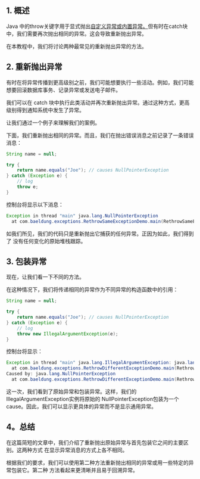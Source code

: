 ## 1. 概述

Java 中的throw关键字用于显式抛出[自定义异常或内置异常。](https://www.baeldung.com/java-exceptions)但有时在catch块中，我们需要再次抛出相同的异常。这会导致重新抛出异常。

在本教程中，我们将讨论两种最常见的重新抛出异常的方法。

## 2. 重新抛出异常

有时在将异常传播到更高级别之前，我们可能想要执行一些活动。例如，我们可能想要回滚数据库事务、记录异常或发送电子邮件。

我们可以在 catch 块中执行此类活动并再次重新抛出异常。通过这种方式，更高级别得到通知系统中发生了异常。

让我们通过一个例子来理解我们的案例。

下面，我们重新抛出相同的异常。而且，我们在抛出错误消息之前记录了一条错误消息：

```java
String name = null;

try {
    return name.equals("Joe"); // causes NullPointerException
} catch (Exception e) {
    // log
    throw e;
}
```

控制台将显示以下消息：

```java
Exception in thread "main" java.lang.NullPointerException
  at com.baeldung.exceptions.RethrowSameExceptionDemo.main(RethrowSameExceptionDemo.java:16)
```

如我们所见，我们的代码只是重新抛出它捕获的任何异常。正因为如此，我们得到了 没有任何变化的原始堆栈跟踪。

## 3. 包装异常

现在，让我们看一下不同的方法。

在这种情况下，我们将传递相同的异常作为不同异常的构造函数中的引用：

```java
String name = null;

try {
    return name.equals("Joe"); // causes NullPointerException
} catch (Exception e) {
    // log
    throw new IllegalArgumentException(e);
}
```

控制台将显示：

```java
Exception in thread "main" java.lang.IllegalArgumentException: java.lang.NullPointerException
  at com.baeldung.exceptions.RethrowDifferentExceptionDemo.main(RethrowDifferentExceptionDemo.java:24)
Caused by: java.lang.NullPointerException
  at com.baeldung.exceptions.RethrowDifferentExceptionDemo.main(RethrowDifferentExceptionDemo.java:18)

```

这一次，我们看到了原始异常和包装异常。这样，我们的IllegalArgumentException实例将原始的 NullPointerException包装为一个 cause。因此，我们可以显示更具体的异常而不是显示通用异常。

## 4。总结

在这篇简短的文章中，我们介绍了重新抛出原始异常与首先包装它之间的主要区别。这两种方式 在显示异常消息的方式上各不相同。

根据我们的要求，我们可以使用第二种方法重新抛出相同的异常或用一些特定的异常包装它。第二种 方法看起来更清晰并且易于回溯异常。